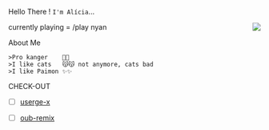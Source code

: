
Hello There ! ```I'm Alícia```...




<img align=right src='https://media3.giphy.com/media/11lxCeKo6cHkJy/giphy.gif'/>

currently playing = /play nyan

About Me 

```
>Pro kanger    🙁🙁
>I like cats   😽😽 not anymore, cats bad
>I like Paimon ✨✨
```



CHECK-OUT

- [ ] [userge-x](https://github.com/code-rgb/Userge-X)
- [ ] [oub-remix](https://github.com/sahyam2019/oub-remix)



